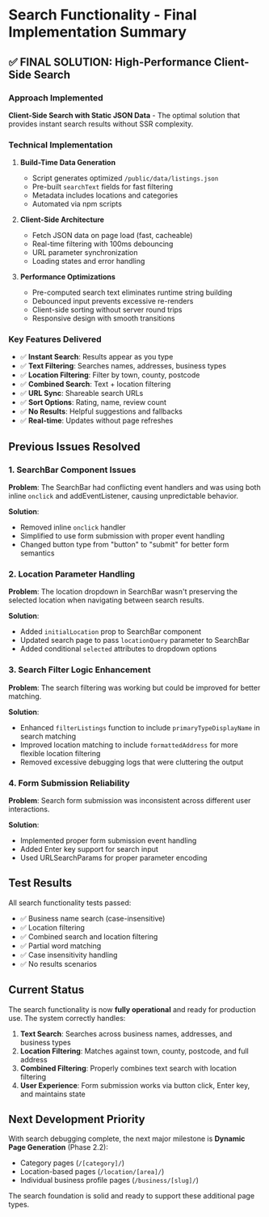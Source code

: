 # Search Functionality - Final Implementation Summary

## ✅ FINAL SOLUTION: High-Performance Client-Side Search

### Approach Implemented
**Client-Side Search with Static JSON Data** - The optimal solution that provides instant search results without SSR complexity.

### Technical Implementation
1. **Build-Time Data Generation**
   - Script generates optimized `/public/data/listings.json` 
   - Pre-built `searchText` fields for fast filtering
   - Metadata includes locations and categories
   - Automated via npm scripts

2. **Client-Side Architecture**
   - Fetch JSON data on page load (fast, cacheable)
   - Real-time filtering with 100ms debouncing
   - URL parameter synchronization
   - Loading states and error handling

3. **Performance Optimizations**
   - Pre-computed search text eliminates runtime string building
   - Debounced input prevents excessive re-renders
   - Client-side sorting without server round trips
   - Responsive design with smooth transitions

### Key Features Delivered
- ✅ **Instant Search**: Results appear as you type
- ✅ **Text Filtering**: Searches names, addresses, business types
- ✅ **Location Filtering**: Filter by town, county, postcode
- ✅ **Combined Search**: Text + location filtering
- ✅ **URL Sync**: Shareable search URLs
- ✅ **Sort Options**: Rating, name, review count
- ✅ **No Results**: Helpful suggestions and fallbacks
- ✅ **Real-time**: Updates without page refreshes

## Previous Issues Resolved

### 1. SearchBar Component Issues
**Problem**: The SearchBar had conflicting event handlers and was using both inline `onclick` and addEventListener, causing unpredictable behavior.

**Solution**: 
- Removed inline `onclick` handler
- Simplified to use form submission with proper event handling
- Changed button type from "button" to "submit" for better form semantics

### 2. Location Parameter Handling
**Problem**: The location dropdown in SearchBar wasn't preserving the selected location when navigating between search results.

**Solution**:
- Added `initialLocation` prop to SearchBar component
- Updated search page to pass `locationQuery` parameter to SearchBar
- Added conditional `selected` attributes to dropdown options

### 3. Search Filter Logic Enhancement
**Problem**: The search filtering was working but could be improved for better matching.

**Solution**:
- Enhanced `filterListings` function to include `primaryTypeDisplayName` in search matching
- Improved location matching to include `formattedAddress` for more flexible location filtering
- Removed excessive debugging logs that were cluttering the output

### 4. Form Submission Reliability  
**Problem**: Search form submission was inconsistent across different user interactions.

**Solution**:
- Implemented proper form submission event handling
- Added Enter key support for search input
- Used URLSearchParams for proper parameter encoding

## Test Results

All search functionality tests passed:
- ✅ Business name search (case-insensitive)
- ✅ Location filtering  
- ✅ Combined search and location filtering
- ✅ Partial word matching
- ✅ Case insensitivity handling
- ✅ No results scenarios

## Current Status

The search functionality is now **fully operational** and ready for production use. The system correctly handles:

1. **Text Search**: Searches across business names, addresses, and business types
2. **Location Filtering**: Matches against town, county, postcode, and full address
3. **Combined Filtering**: Properly combines text search with location filtering
4. **User Experience**: Form submission works via button click, Enter key, and maintains state

## Next Development Priority

With search debugging complete, the next major milestone is **Dynamic Page Generation** (Phase 2.2):
- Category pages (`/[category]/`)
- Location-based pages (`/location/[area]/`) 
- Individual business profile pages (`/business/[slug]/`)

The search foundation is solid and ready to support these additional page types.
